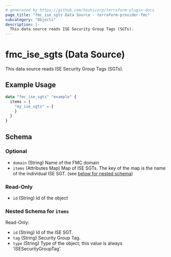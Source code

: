 ```yaml
---
# generated by https://github.com/hashicorp/terraform-plugin-docs
page_title: "fmc_ise_sgts Data Source - terraform-provider-fmc"
subcategory: "Objects"
description: |-
  This data source reads ISE Security Group Tags (SGTs).
---
```


# fmc_ise_sgts (Data Source)

This data source reads ISE Security Group Tags (SGTs).

## Example Usage

```terraform
data "fmc_ise_sgts" "example" {
  items = {
    "my_ise_sgts" = {
    }
  }
}
```

<!-- schema generated by tfplugindocs -->
## Schema

### Optional

- `domain` (String) Name of the FMC domain
- `items` (Attributes Map) Map of ISE SGTs. The key of the map is the name of the individual ISE SGT. (see [below for nested schema](#nestedatt--items))

### Read-Only

- `id` (String) Id of the object

<a id="nestedatt--items"></a>
### Nested Schema for `items`

Read-Only:

- `id` (String) Id of the ISE SGT.
- `tag` (String) Security Group Tag.
- `type` (String) Type of the object; this value is always 'ISESecurityGroupTag'.
